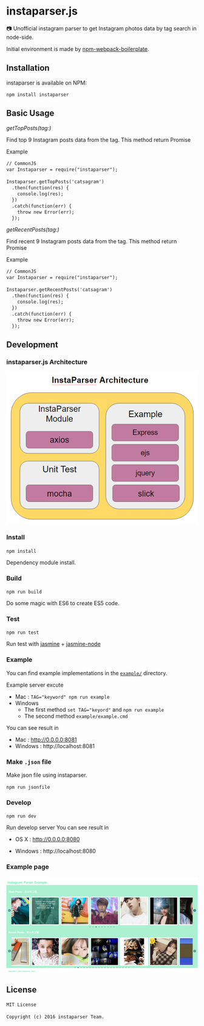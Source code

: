 # instaparser.js
:camera: Unofficial instagram parser to get Instagram photos data by tag search in node-side.

Initial environment is made by [npm-webpack-boilerplate](https://github.com/JeffGuKang/npm-webpack-boilerplate).

## Installation

instaparser is available on NPM:

```
npm install instaparser
```

## Basic Usage
*getTopPosts(tag:<String>)*

Find top 9 Instagram posts data from the tag.
This method return Promise

Example
```
// CommonJS
var Instaparser = require("instaparser");

Instaparser.getTopPosts('catsagram')
  .then(function(res) {
    console.log(res);
  })
  .catch(function(err) {
    throw new Error(err);
  });
```

*getRecentPosts(tag:<String>)*

Find recent 9 Instagram posts data from the tag.
This method return Promise

Example
```
// CommonJS
var Instaparser = require("instaparser");

Instaparser.getRecentPosts('catsagram')
  .then(function(res) {
    console.log(res);
  })
  .catch(function(err) {
    throw new Error(err);
  });
```


## Development

### instaparser.js Architecture
![instaparser.js Architecture](/images/architecture.PNG)

### Install
`npm install`

Dependency module install.

### Build
`npm run build`

Do some magic with ES6 to create ES5 code.

### Test
`npm run test`

Run test with [jasmine](http://jasmine.github.io/2.5/introduction.html) + [jasmine-node](https://github.com/mhevery/jasmine-node)

### Example
You can find example implementations in the [`example/`](example/) directory.

Example server excute
*  Mac : `TAG="keyword" npm run example`
*  Windows
	- The first method `set TAG="keyord"` and `npm run example`
	- The second method `example/example.cmd`

You can see result in
*  Mac : http://0.0.0.0:8081
*  Windows : http://localhost:8081

### Make `.json` file

Make json file using instaparser.

`npm run jsonfile`


### Develop
`npm run dev`

Run develop server
You can see result in

* OS X : http://0.0.0.0:8080

* Windows : http://localhost:8080

### Example page
![example](./images/example.PNG)



## License
```
MIT License

Copyright (c) 2016 instaparser Team.
```
